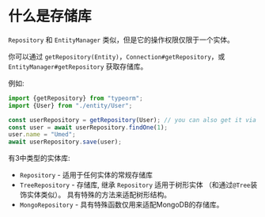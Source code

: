 # 什么是存储库

`Repository` 和 `EntityManager` 类似，但是它的操作权限仅限于一个实体。

你可以通过 `getRepository(Entity)`，`Connection#getRepository`，或 `EntityManager#getRepository` 获取存储库。

例如:
 
```typescript
import {getRepository} from "typeorm";
import {User} from "./entity/User";

const userRepository = getRepository(User); // you can also get it via getConnection().getRepository() or getManager().getRepository()
const user = await userRepository.findOne(1);
user.name = "Umed";
await userRepository.save(user);
```

有3中类型的实体库:
* `Repository` - 适用于任何实体的常规存储库
* `TreeRepository` - 存储库, 继承 `Repository` 适用于树形实体 
（和通过`@Tree`装饰实体类似）。 
具有特殊的方法来适配树形结构。
* `MongoRepository` - 具有特殊函数仅用来适配MongoDB的存储库。

